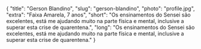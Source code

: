 {
    "title": "Gerson Blandino",
    "slug": "gerson-blandino",
    "photo": "profile.jpg",
    "extra": "Faixa Amarela, 7 anos",
    "short": "Os ensinamentos do Sensei são excelentes, está me ajudando muito na parte física e mental, inclusive a superar esta crise de quarentena.",
    "long": "Os ensinamentos do Sensei são excelentes, está me ajudando muito na parte física e mental, inclusive a superar esta crise de quarentena."
}